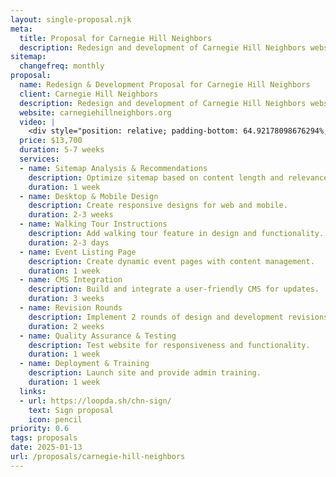 ```yaml
---
layout: single-proposal.njk
meta:
  title: Proposal for Carnegie Hill Neighbors
  description: Redesign and development of Carnegie Hill Neighbors website with donation integration, walking tours, and event details.
sitemap:
  changefreq: monthly
proposal:
  name: Redesign & Development Proposal for Carnegie Hill Neighbors
  client: Carnegie Hill Neighbors
  description: Redesign and development of Carnegie Hill Neighbors website with donation integration, walking tours, and event details.
  website: carnegiehillneighbors.org
  video: |
    <div style="position: relative; padding-bottom: 64.92178098676294%; height: 0;"><iframe src="https://www.loom.com/embed/fa9827b347fb4c7cbf490cd6aad0f630?sid=6a54c901-e49d-4bc5-8a22-e3e27cf345f8" frameborder="0" webkitallowfullscreen mozallowfullscreen allowfullscreen style="position: absolute; top: 0; left: 0; width: 100%; height: 100%;"></iframe></div>
  price: $13,700
  duration: 5-7 weeks
  services:
  - name: Sitemap Analysis & Recommendations
    description: Optimize sitemap based on content length and relevance.
    duration: 1 week
  - name: Desktop & Mobile Design
    description: Create responsive designs for web and mobile.
    duration: 2-3 weeks
  - name: Walking Tour Instructions
    description: Add walking tour feature in design and functionality.
    duration: 2-3 days
  - name: Event Listing Page
    description: Create dynamic event pages with content management.
    duration: 1 week
  - name: CMS Integration
    description: Build and integrate a user-friendly CMS for updates.
    duration: 3 weeks
  - name: Revision Rounds
    description: Implement 2 rounds of design and development revisions.
    duration: 2 weeks
  - name: Quality Assurance & Testing
    description: Test website for responsiveness and functionality.
    duration: 1 week
  - name: Deployment & Training
    description: Launch site and provide admin training.
    duration: 1 week
  links: 
  - url: https://loopda.sh/chn-sign/
    text: Sign proposal
    icon: pencil
priority: 0.6
tags: proposals
date: 2025-01-13
url: /proposals/carnegie-hill-neighbors
---
```

